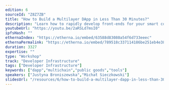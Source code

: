 ```yaml
---
edition: 6
sourceId: "Z8Z7ZB"
title: "How to Build a Multilayer DApp in Less Than 30 Minutes?"
description: "Learn how to rapidly develop front-ends for your smart contracts with useDApp. Make the user experience snappy, while reducing your Infura/Alchemy bill. Create auto-refreshing UIs, which update on each new block, on wallet, and network change. Track transactions progress, replaced transactions, history, and show notifications."
youtubeUrl: "https://youtu.be/2aRSLd7msI0"
ipfsHash: ""
ethernaIndex: "https://etherna.io/embed/63588d83080a54f6d733eeec"
ethernaPermalink: "https://etherna.io/embed/789518c337114186be251eb4e38eb7114fc52b2a07f52d7d6a155486153c49f2"
duration: 3327
expertise: ""
type: "Workshop"
track: "Developer Infrastructure"
tags: ["Developer Infrastructure"]
keywords: ["dapp","multichain","public goods","tools"]
speakers: ["Justyna Broniszewska","Michał Sieczkowski"]
slidesUrl: "/resources/6/how-to-build-a-multilayer-dapp-in-less-than-30-minutes.pdf"
---
```

